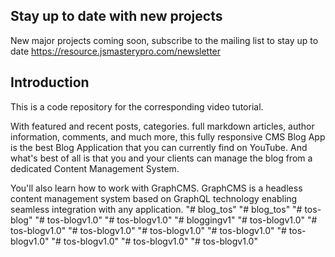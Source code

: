 

## Stay up to date with new projects
New major projects coming soon, subscribe to the mailing list to stay up to date https://resource.jsmasterypro.com/newsletter

## Introduction
This is a code repository for the corresponding video tutorial. 

With featured and recent posts, categories. full markdown articles, author information, comments, and much more, this fully responsive CMS Blog App is the best Blog Application that you can currently find on YouTube. And what's best of all is that you and your clients can manage the blog from a dedicated Content Management System.

You'll also learn how to work with GraphCMS. GraphCMS is a headless content management system based on GraphQL technology enabling seamless integration with any application.
"# blog_tos" 
"# blog_tos" 
"# tos-blog" 
"# tos-blogv1.0" 
"# tos-blogv1.0" 
"# bloggingv1" 
"# tos-blogv1.0" 
"# tos-blogv1.0" 
"# tos-blogv1.0" 
"# tos-blogv1.0" 
"# tos-blogv1.0" 
"# tos-blogv1.0" 
"# tos-blogv1.0" 
"# tos-blogv1.0" 
"# tos-blogv1.0" 
